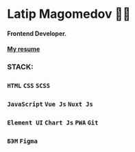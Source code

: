 # Latip Magomedov 👨‍💻
#### Frontend Developer.
#### <a href="https://hh.ru/resume/8f5ae5f8ff0858048e0039ed1f484835655859">My resume</a>
### STACK:
### ```HTML``` ```CSS``` ```SCSS``` 
### ```JavaScript``` ```Vue Js``` ```Nuxt Js``` 
### ```Element UI``` ```Chart Js``` ```PWA``` ```Git```
### ```БЭМ``` ```Figma ```



